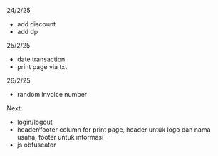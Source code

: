 24/2/25
- add discount
- add dp

25/2/25
- date transaction
- print page via txt

26/2/25
- random invoice number

Next:
- login/logout
- header/footer column for print page, header untuk logo dan nama usaha, footer untuk informasi
- js obfuscator

